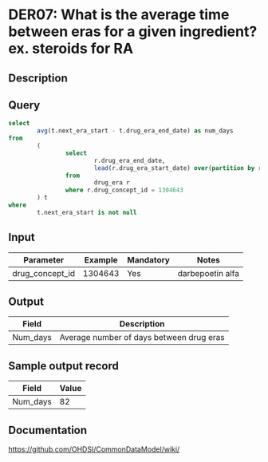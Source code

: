 # DER07: What is the average time between eras for a given ingredient? ex. steroids for RA

## Description
## Query
```sql
select
        avg(t.next_era_start - t.drug_era_end_date) as num_days
from
        (
                select
                        r.drug_era_end_date,
                        lead(r.drug_era_start_date) over(partition by r.person_id, r.drug_concept_id order by r.drug_era_start_date) as next_era_start
                from
                        drug_era r
                where r.drug_concept_id = 1304643
        ) t
where
        t.next_era_start is not null
```

## Input

| Parameter |  Example |  Mandatory |  Notes |
| --- | --- | --- | --- |
| drug_concept_id | 1304643 | Yes | darbepoetin alfa |

## Output

|  Field |  Description |
| --- | --- |
| Num_days |  Average number of days between drug eras |

## Sample output record

|  Field |  Value |
| --- | --- |
| Num_days |  82 |



## Documentation
https://github.com/OHDSI/CommonDataModel/wiki/
